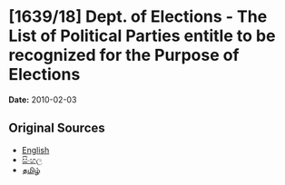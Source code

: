 # [1639/18] Dept. of Elections - The List of Political Parties entitle to be recognized for the Purpose of Elections

**Date:** 2010-02-03

## Original Sources

- [English](https://documents.gov.lk/view/extra-gazettes/2010/2/1639-18_E.pdf)
- [සිංහල](https://documents.gov.lk/view/extra-gazettes/2010/2/1639-18_S.pdf)
- [தமிழ்](https://documents.gov.lk/view/extra-gazettes/2010/2/1639-18_T.pdf)
